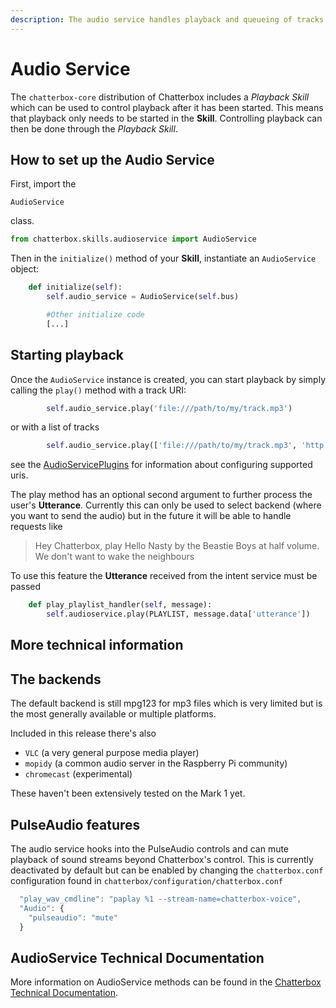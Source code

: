 ```yaml
---
description: The audio service handles playback and queueing of tracks.
---
```


# Audio Service

The `chatterbox-core` distribution of Chatterbox includes a _Playback Skill_ which can be used to control playback after it has been started. This means that playback only needs to be started in the **Skill**. Controlling playback can then be done through the _Playback Skill_.

## How to set up the Audio Service

First, import the

`AudioService`

class.

```python
from chatterbox.skills.audioservice import AudioService
```

Then in the `initialize()` method of your **Skill**, instantiate an `AudioService` object:

```python
    def initialize(self):
        self.audio_service = AudioService(self.bus)

        #Other initialize code
        [...]
```

## Starting playback

Once the `AudioService` instance is created, you can start playback by simply calling the `play()` method with a track URI:

```python
        self.audio_service.play('file:///path/to/my/track.mp3')
```

or with a list of tracks

```python
        self.audio_service.play(['file:///path/to/my/track.mp3', 'http://tracks-online.com/my/track.mp3'])
```

see the [AudioServicePlugins](https://chatterbox-ai.gitbook.io/docs/chatterbox-technologies/chatterbox-core/plugins/audioservice#audiobackend) for information about configuring supported uris.

The play method has an optional second argument to further process the user's **Utterance**. Currently this can only be used to select backend \(where you want to send the audio\) but in the future it will be able to handle requests like

> Hey Chatterbox, play Hello Nasty by the Beastie Boys at half volume. We don't want to wake the neighbours

To use this feature the **Utterance** received from the intent service must be passed

```python
    def play_playlist_handler(self, message):
        self.audioservice.play(PLAYLIST, message.data['utterance'])
```

## More technical information

## The backends

The default backend is still mpg123 for mp3 files which is very limited but is the most generally available or multiple platforms.

Included in this release there's also

* `VLC` \(a very general purpose media player\)
* `mopidy` \(a common audio server in the Raspberry Pi community\)
* `chromecast` \(experimental\)

These haven't been extensively tested on the Mark 1 yet.

## PulseAudio features

The audio service hooks into the PulseAudio controls and can mute playback of sound streams beyond Chatterbox's control. This is currently deactivated by default but can be enabled by changing the `chatterbox.conf` configuration found in `chatterbox/configuration/chatterbox.conf`

```javascript
  "play_wav_cmdline": "paplay %1 --stream-name=chatterbox-voice",
  "Audio": {
    "pulseaudio": "mute"
  }
```

## AudioService Technical Documentation

More information on AudioService methods can be found in the [Chatterbox Technical Documentation](https://chatterbox-core.readthedocs.io/en/master/source/chatterbox.html#audioservice-class).

